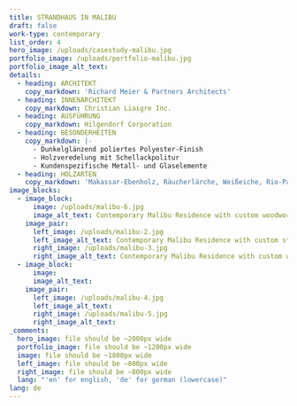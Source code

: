 ```yaml
---
title: STRANDHAUS IN MALIBU
draft: false
work-type: contemporary
list_order: 4
hero_image: /uploads/casestudy-malibu.jpg
portfolio_image: /uploads/portfolio-malibu.jpg
portfolio_image_alt_text:
details:
  - heading: ARCHITEKT
    copy_markdown: 'Richard Meier & Partners Architects'
  - heading: INNENARCHITEKT
    copy_markdown: Christian Liaigre Inc.
  - heading: AUSFÜHRUNG
    copy_markdown: Hilgendorf Corporation
  - heading: BESONDERHEITEN
    copy_markdown: |-
      - Dunkelglänzend poliertes Polyester-Finish
      - Holzveredelung mit Schellackpolitur
      - Kundenspezifische Metall- und Glaselemente
  - heading: HOLZARTEN
    copy_markdown: 'Makassar-Ebenholz, Räucherlärche, Weißeiche, Rio-Palisander'
image_blocks:
  - image_block:
      image: /uploads/malibu-6.jpg
      image_alt_text: Contemporary Malibu Residence with custom woodwork and joinery design
    image_pair:
      left_image: /uploads/malibu-2.jpg
      left_image_alt_text: Contemporary Malibu Residence with custom staircase woodwork and joinery design
      right_image: /uploads/malibu-3.jpg
      right_image_alt_text: Contemporary Malibu Residence with custom woodwork and joinery design
  - image_block:
      image:
      image_alt_text:
    image_pair:
      left_image: /uploads/malibu-4.jpg
      left_image_alt_text:
      right_image: /uploads/malibu-5.jpg
      right_image_alt_text:
_comments:
  hero_image: file should be ~2000px wide
  portfolio_image: file should be ~1200px wide
  image: file should be ~1800px wide
  left_image: file should be ~800px wide
  right_image: file should be ~800px wide
  lang: "'en' for english, 'de' for german (lowercase)"
lang: de
---
```


